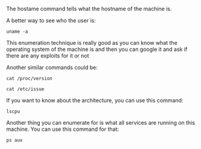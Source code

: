 The hostame command tells what the hostname of the machine is.

A better way to see who the user is:

```shell
uname -a
```

This enumeration technique is really good as you can know what the operating system of the machine is and then you can google it and ask if there are any exploits for it or not

Another similar commands could be:

```shell
cat /proc/version
```

```shell
cat /etc/issue
```

If you want to know about the architecture, you can use this command:

```shell
lscpu
```

Another thing you can enumerate for is what all services are running on this machine. You can use this command for that:

```shell
ps aux
```

